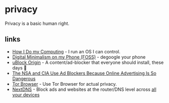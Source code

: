 # privacy

Privacy is a basic human right.

## links

- [How I Do my Computing](https://polarhive.ml/blog/how-i-do-my-computing) - I run an OS I can control.
- [Digital Minimalism on my Phone (FOSS)](https://polarhive.ml/blog/digital-minimalism-on-my-phone-foss) - degoogle your phone
- [uBlock Origin](https://ublockorigin.com) - A content/ad-blocker that everyone should install, these days 🤔
- [The NSA and CIA Use Ad Blockers Because Online Advertising Is So Dangerous](https://www.vice.com/en/article/93ypke/the-nsa-and-cia-use-ad-blockers-because-online-advertising-is-so-dangerous)
- [Tor Browser](https://www.torproject.org/download/) - Use Tor Browser for actual privacy.
- [NextDNS](https://nextdns.io/) - Block ads and websites at the router/DNS level across [all your devices](https://polarhive.ml/videos/notes/nextdns-dns-firewall-for-privacy)
